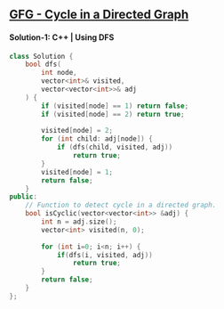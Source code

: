 ## [GFG - Cycle in a Directed Graph](https://www.geeksforgeeks.org/problems/detect-cycle-in-a-directed-graph/1)

#### Solution-1: C++ | Using DFS
```c++
class Solution {
    bool dfs(
        int node,
        vector<int>& visited,
        vector<vector<int>>& adj
    ) {
        if (visited[node] == 1) return false;
        if (visited[node] == 2) return true;
        
        visited[node] = 2;
        for (int child: adj[node]) {
            if (dfs(child, visited, adj))
                return true;
        }
        visited[node] = 1;
        return false;
    }
public:
    // Function to detect cycle in a directed graph.
    bool isCyclic(vector<vector<int>> &adj) {
        int n = adj.size();
        vector<int> visited(n, 0);
        
        for (int i=0; i<n; i++) {
            if(dfs(i, visited, adj))
                return true;
        }
        return false;
    }
};
```
